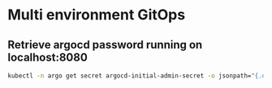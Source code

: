# Multi environment GitOps

## Retrieve argocd password running on localhost:8080
```bash
kubectl -n argo get secret argocd-initial-admin-secret -o jsonpath="{.data.password}" | base64 -d
```